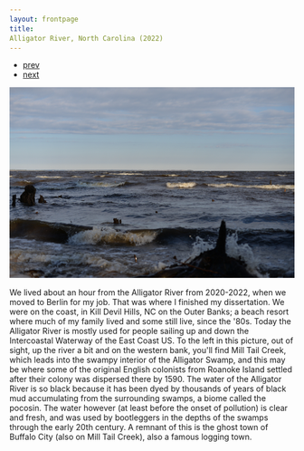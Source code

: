 ```yaml
---
layout: frontpage
title:
Alligator River, North Carolina (2022)
---
```


<div class="navbar">
  <div class="navbar-inner">
      <ul class="nav">
          <li><a href="me_clock.html">prev</a></li>
          <li><a href="esther.html">next</a></li>
      </ul>
  </div>
</div>

![Alligator River, North Carolina](../bigpublpics/alligator_river.png)

We lived about an hour from the Alligator River from 2020-2022, when we moved to Berlin for my job. That was where I finished my dissertation. We were on the coast, in Kill Devil Hills, NC on the Outer Banks; a beach resort where much of my family lived and some still live, since the '80s. Today the Alligator River is mostly used for people sailing up and down the Intercoastal Waterway of the East Coast US. To the left in this picture, out of sight, up the river a bit and on the western bank, you'll find Mill Tail Creek, which leads into the swampy interior of the Alligator Swamp, and this may be where some of the original English colonists from Roanoke Island settled after their colony was dispersed there by 1590. The water of the Alligator River is so black because it has been dyed by thousands of years of black mud accumulating from the surrounding swamps, a biome called the pocosin. The water however (at least before the onset of pollution) is clear and fresh, and was used by bootleggers in the depths of the swamps through the early 20th century. A remnant of this is the ghost town of Buffalo City (also on Mill Tail Creek), also a famous logging town.

